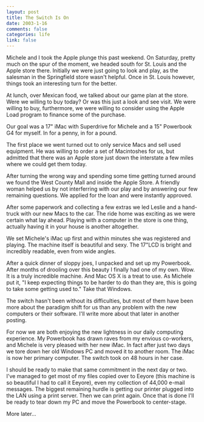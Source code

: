 ```yaml
--- 
layout: post
title: The Switch Is On
date: 2003-1-16
comments: false
categories: life
link: false
---
```

Michele and I took the Apple plunge this past weekend. On Saturday, pretty much on the spur of the moment, we headed south for St. Louis and the Apple store there. Initially we were just going to look and play, as the salesman in the Springfield store wasn't helpful. Once in St. Louis however, things took an interesting turn for the better.

At lunch, over Mexican food, we talked about our game plan at the store. Were we willing to buy today? Or was this just a look and see visit. We were willing to buy, furthermore, we were willing to consider using the Apple Load program to finance some of the purchase.

Our goal was a 17" iMac with Superdrive for Michele and a 15" Powerbook G4 for myself. In for a penny, in for a pound.

The first place we went turned out to only service Macs and sell used equipment. He was willing to order a set of Macintoshes for us, but admitted that there was an Apple store just down the interstate a few miles where we could get them today.

After turning the wrong way and spending some time getting turned around we found the West County Mall and inside the Apple Store. A friendly woman helped us by not interferring with our play and by answering our few remaining questions. We applied for the loan and were instantly approved.

After some paperwork and collecting a few extras we led Leslie and a hand-truck with our new Macs to the car. The ride home was exciting as we were certain what lay ahead. Playing with a computer in the store is one thing, actually having it in your house is another altogether.

We set Michele's iMac up first and within minutes she was registered and playing. The machine itself is beautiful and sexy. The 17"LCD is bright and incredibly readable, even from wide angles.

After a quick dinner of sloppy joes, I unpacked and set up my Powerbook. After months of drooling over this beauty I finally had one of my own. Wow. It is a truly incredible machine. And Mac OS X is a treat to use. As Michele put it, "I keep expecting things to be harder to do than they are, this is going to take some getting used to." Take that Windows.

The switch hasn't been without its difficulties, but most of them have been more about the paradigm shift for us than any problem with the new computers or their software. I'll write more about that later in another posting.

For now we are both enjoying the new lightness in our daily computing experience. My Powerbook has drawn raves from my envious co-workers, and Michele is very pleased with her new iMac. In fact after just two days we tore down her old Windows PC and moved it to another room. The iMac is now her primary computer. The switch took on 48 hours in her case.

I should be ready to make that same commitment in the next day or two. I've managed to get most of my files copied over to Eeyore (this machine is so beautiful I had to call it Eeyore), even my collection of 44,000 e-mail messages.  The biggest remaining hurdle is getting our printer plugged into the LAN using a print server. Then we can print again. Once that is done I'll be ready to tear down my PC and move the Powerbook to center-stage.

More later...

